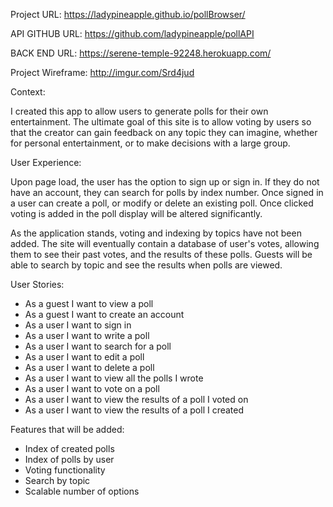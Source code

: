 Project URL:
https://ladypineapple.github.io/pollBrowser/

API GITHUB URL:
https://github.com/ladypineapple/pollAPI

BACK END URL:
https://serene-temple-92248.herokuapp.com/

Project Wireframe:
http://imgur.com/Srd4jud

Context:

I created this app to allow users to generate polls for their own entertainment. The ultimate goal of this
site is to allow voting by users so that the creator can gain feedback on any topic they can imagine, whether for personal entertainment, or to make decisions with a large group.

User Experience:

Upon page load, the user has the option to sign up or sign in. If they do not have an account, they can search for polls by index number. Once signed in a user can create a poll, or modify or delete an existing poll. Once clicked voting is added in the poll display will be altered significantly.

As the application stands, voting and indexing by topics have not been added. The site will eventually contain a database of user's votes, allowing them to see their past votes, and the results of these polls. Guests will be able to search by topic and see the results when polls are viewed.

User Stories:
- As a guest I want to view a poll
- As a guest I want to create an account
- As a user I want to sign in
- As a user I want to write a poll
- As a user I want to search for a poll
- As a user I want to edit a poll
- As a user I want to delete a poll
- As a user I want to view all the polls I wrote
- As a user I want to vote on a poll
- As a user I want to view the results of a poll I voted on
- As a user I want to view the results of a poll I created

Features that will be added:
- Index of created polls
- Index of polls by user
- Voting functionality
- Search by topic
- Scalable number of options
